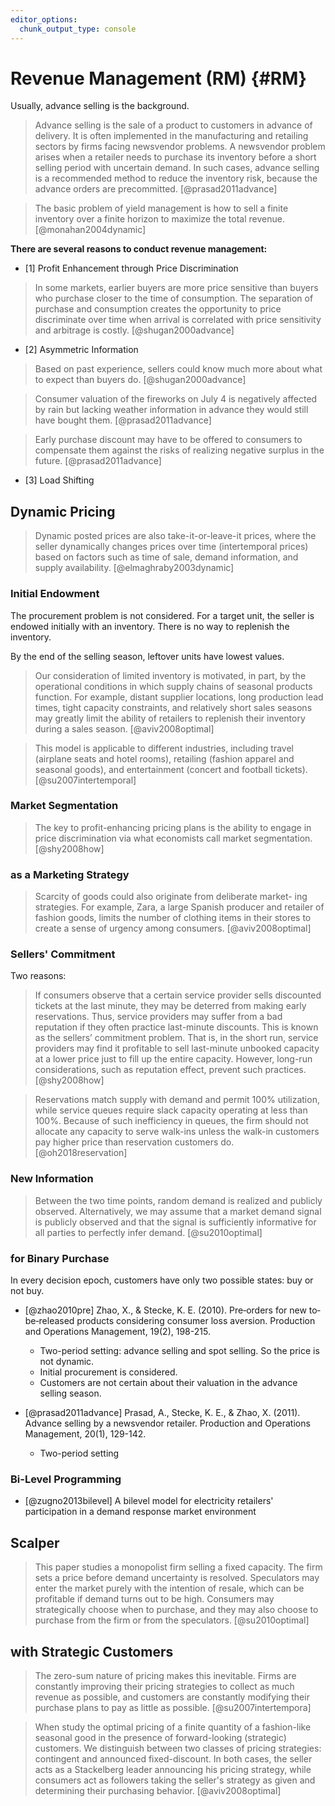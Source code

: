 ```yaml
---
editor_options:
  chunk_output_type: console
---
```


# Revenue Management (RM) {#RM}

Usually, advance selling is the background.

> Advance selling is the sale of a product to customers in advance of delivery. It is often implemented in the manufacturing and retailing sectors by firms facing newsvendor problems. A newsvendor problem arises when a retailer needs to purchase its inventory before a short selling period with uncertain demand. In such cases, advance selling is a recommended method to reduce the inventory risk, because the advance orders are precommitted. [@prasad2011advance]

> The basic problem of yield management is how to sell a finite inventory over a finite horizon to maximize the total revenue. [@monahan2004dynamic]

**There are several reasons to conduct revenue management:**

- [1] Profit Enhancement through Price Discrimination

> In some markets, earlier buyers are more price sensitive than buyers who purchase closer to the time of consumption. The separation of purchase and consumption creates the opportunity to price discriminate over time when arrival is correlated with price sensitivity and arbitrage is costly. [@shugan2000advance]

- [2] Asymmetric Information

> Based on past experience, sellers could know much more about what to expect than buyers do. [@shugan2000advance]

> Consumer valuation of the fireworks on July 4 is negatively affected by rain but lacking weather information in advance they would still have bought them. [@prasad2011advance]

> Early purchase discount may have to be offered to consumers to compensate them against the risks of realizing negative surplus in the future. [@prasad2011advance]

- [3] Load Shifting





## Dynamic Pricing

> Dynamic posted prices are also take-it-or-leave-it prices, where the seller dynamically changes prices over time (intertemporal prices) based on factors such as time of sale, demand information, and supply availability. [@elmaghraby2003dynamic]

### Initial Endowment

The procurement problem is not considered. For a target unit, the seller is endowed initially with an inventory. There is no way to replenish the inventory.

By the end of the selling season, leftover units have lowest values.

> Our consideration of limited inventory is motivated, in part, by the operational conditions in which supply chains of seasonal products function. For example, distant supplier locations, long production lead times, tight capacity constraints, and relatively short sales seasons may greatly limit the ability of retailers to replenish their inventory during a sales season. [@aviv2008optimal]

> This model is applicable to different industries, including travel (airplane seats and hotel rooms), retailing (fashion apparel and seasonal goods), and entertainment (concert and football tickets). [@su2007intertemporal]

### Market Segmentation

> The key to profit-enhancing pricing plans is the ability to engage in price discrimination via what economists call market segmentation. [@shy2008how]

### as a Marketing Strategy

> Scarcity of goods could also originate from deliberate market- ing strategies. For example, Zara, a large Spanish producer and retailer of fashion goods, limits the number of clothing items in their stores to create a sense of urgency among consumers. [@aviv2008optimal]

### Sellers' Commitment

Two reasons:

> If consumers observe that a certain service provider sells discounted tickets at the last minute, they may be deterred from making early reservations. Thus, service providers may suffer from a bad reputation if they often practice last-minute discounts. This is known as the sellers’ commitment problem. That is, in the short run, service providers may find it profitable to sell last-minute unbooked capacity at a lower price just to fill up the entire capacity. However, long-run considerations, such as reputation effect, prevent such practices. [@shy2008how]

> Reservations match supply with demand and permit 100% utilization, while service queues require slack capacity operating at less than 100%. Because of such inefficiency in queues, the firm should not allocate any capacity to serve walk-ins unless the walk-in customers pay higher price than reservation customers do. [@oh2018reservation]


### New Information

> Between the two time points, random demand is realized and publicly observed. Alternatively, we may assume that a market demand signal is publicly observed and that the signal is sufficiently informative for all parties to perfectly infer demand. [@su2010optimal]


### for Binary Purchase

In every decision epoch, customers have only two possible states: buy or not buy.

- [@zhao2010pre] Zhao, X., & Stecke, K. E. (2010). Pre‐orders for new to‐be‐released products considering consumer loss aversion. Production and Operations Management, 19(2), 198-215.
  * Two-period setting: advance selling and spot selling. So the price is not dynamic.
  * Initial procurement is considered.
  * Customers are not certain about their valuation in the advance selling season.

- [@prasad2011advance] Prasad, A., Stecke, K. E., & Zhao, X. (2011). Advance selling by a newsvendor retailer. Production and Operations Management, 20(1), 129-142.
  * Two-period setting

### Bi-Level Programming

- [@zugno2013bilevel] A bilevel model for electricity retailers' participation in a demand response market environment



## Scalper

> This paper studies a monopolist firm selling a fixed capacity. The firm sets a price before demand uncertainty is resolved. Speculators may enter the market purely with the intention of resale, which can be profitable if demand turns out to be high. Consumers may strategically choose when to purchase, and they may also choose to purchase from the firm or from the speculators. [@su2010optimal]



## with Strategic Customers

> The zero-sum nature of pricing makes this inevitable. Firms are constantly improving their pricing strategies to collect as much revenue as possible, and customers are constantly modifying their purchase plans to pay as little as possible. [@su2007intertempora]

> When study the optimal pricing of a finite quantity of a fashion-like seasonal good in the presence of forward-looking (strategic) customers. We distinguish between two classes of pricing strategies: contingent and announced fixed-discount. In both cases, the seller acts as a Stackelberg leader announcing his pricing strategy, while consumers act as followers taking the seller's strategy as given and determining their purchasing behavior. [@aviv2008optimal]
